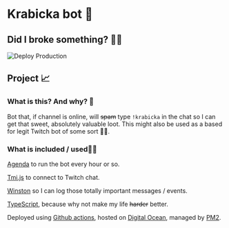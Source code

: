 
# Krabicka bot 🤖


## Did I broke something? 🤦‍♂️

![Deploy Production](https://github.com/fhavrlent/krabicka/workflows/Deploy%20Production/badge.svg)


## Project 📈

### What is this? And why? 🤔
Bot that, if channel is online, will ~~spam~~ type `!krabicka` in the chat so I can get that sweet, absolutely valuable loot. This might also be used as a based for legit Twitch bot of some sort 🤷‍♂️.

### What is included / used👷‍♂️
[Agenda](https://github.com/agenda/agenda) to run the bot every hour or so.

[Tmi.js](https://github.com/tmijs/tmi.js) to connect to Twitch chat.

[Winston](https://github.com/winstonjs/winston) so I can log those totally important messages / events.

[TypeScript](https://www.typescriptlang.org/), because why not make my life ~~harder~~ better.

Deployed using [Github actions](https://github.com/features/actions), hosted on [Digital Ocean](https://digitalocean.com), managed by [PM2](https://pm2.keymetrics.io/).
